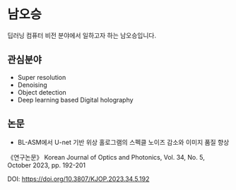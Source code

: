# 남오승

딥러닝 컴퓨터 비전 분야에서 일하고자 하는 남오승입니다.


## 관심분야

- Super resolution
- Denoising
- Object detection
- Deep learning based Digital holography

## 논문
- BL-ASM에서 U-net 기반 위상 홀로그램의 스펙클 노이즈 감소와 이미지 품질 향상


《연구논문》 Korean Journal of Optics and Photonics, Vol. 34, No. 5, October 2023, pp. 192-201


DOI: https://doi.org/10.3807/KJOP.2023.34.5.192
